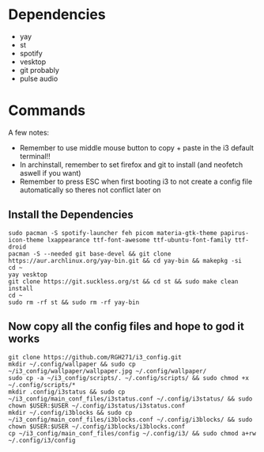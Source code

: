 # Dependencies

 - yay
 - st
 - spotify
 - vesktop
 - git probably
 - pulse audio

# Commands

A few notes:
 - Remember to use middle mouse button to copy + paste in the i3 default terminal!!
 - In archinstall, remember to set firefox and git to install (and neofetch aswell if you want)
 - Remember to press ESC when first booting i3 to not create a config file automatically so theres not conflict later on


## Install the Dependencies

```
sudo pacman -S spotify-launcher feh picom materia-gtk-theme papirus-icon-theme lxappearance ttf-font-awesome ttf-ubuntu-font-family ttf-droid
pacman -S --needed git base-devel && git clone https://aur.archlinux.org/yay-bin.git && cd yay-bin && makepkg -si
cd ~
yay vesktop
git clone https://git.suckless.org/st && cd st && sudo make clean install
cd ~
sudo rm -rf st && sudo rm -rf yay-bin
```


## Now copy all the config files and hope to god it works

```
git clone https://github.com/RGH271/i3_config.git
mkdir ~/.config/wallpaper && sudo cp ~/i3_config/wallpaper/wallpaper.jpg ~/.config/wallpaper/
sudo cp -a ~/i3_config/scripts/. ~/.config/scripts/ && sudo chmod +x ~/.config/scripts/*
mkdir .config/i3status && sudo cp ~/i3_config/main_conf_files/i3status.conf ~/.config/i3status/ && sudo chown $USER:$USER ~/.config/i3status/i3status.conf
mkdir ~/.config/i3blocks && sudo cp ~/i3_config/main_conf_files/i3blocks.conf ~/.config/i3blocks/ && sudo chown $USER:$USER ~/.config/i3blocks/i3blocks.conf
cp ~/i3_config/main_conf_files/config ~/.config/i3/ && sudo chmod a+rw ~/.config/i3/config
```
